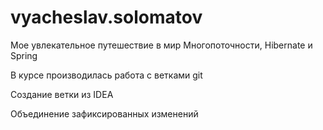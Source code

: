 # vyacheslav.solomatov
Мое увлекательное путешествие в мир Многопоточности, Hibernate и Spring

В курсе производилась работа с ветками git

Создание ветки из IDEA

Объединение зафиксированных изменений
